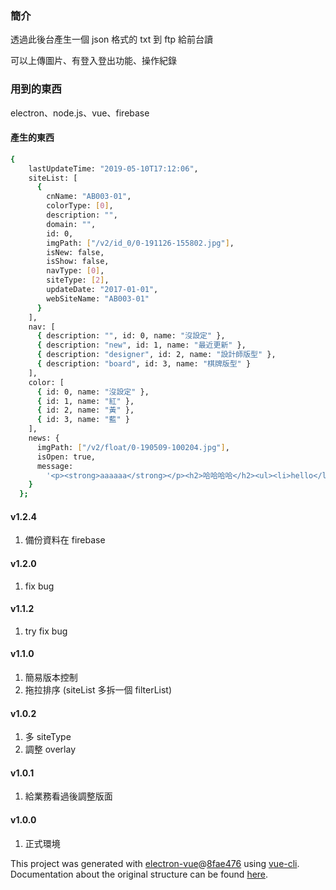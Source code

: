 ### 簡介

透過此後台產生一個 json 格式的 txt 到 ftp 給前台讀

可以上傳圖片、有登入登出功能、操作紀錄

### 用到的東西

electron、node.js、vue、firebase

#### 產生的東西

```bash
{
    lastUpdateTime: "2019-05-10T17:12:06",
    siteList: [
      {
        cnName: "AB003-01",
        colorType: [0],
        description: "",
        domain: "",
        id: 0,
        imgPath: ["/v2/id_0/0-191126-155802.jpg"],
        isNew: false,
        isShow: false,
        navType: [0],
        siteType: [2],
        updateDate: "2017-01-01",
        webSiteName: "AB003-01"
      }
    ],
    nav: [
      { description: "", id: 0, name: "沒設定" },
      { description: "new", id: 1, name: "最近更新" },
      { description: "designer", id: 2, name: "設計師版型" },
      { description: "board", id: 3, name: "棋牌版型" }
    ],
    color: [
      { id: 0, name: "沒設定" },
      { id: 1, name: "紅" },
      { id: 2, name: "黃" },
      { id: 3, name: "藍" }
    ],
    news: {
      imgPath: ["/v2/float/0-190509-100204.jpg"],
      isOpen: true,
      message:
        '<p><strong>aaaaaa</strong></p><h2>哈哈哈哈</h2><ul><li>hello</li><li>^^</li><li>&nbsp;</li><li>djsfisjfsdjfs</li></ul><blockquote><p>超級帥</p></blockquote><figure class="table"><table><tbody><tr><td>O</td><td>X</td><td>&nbsp;</td></tr><tr><td>&nbsp;</td><td>O</td><td>&nbsp;</td></tr><tr><td>O</td><td>&nbsp;</td><td>X</td></tr></tbody></table></figure>'
    }
  };
```

#### v1.2.4

1. 備份資料在 firebase

#### v1.2.0

1. fix bug

#### v1.1.2

1. try fix bug

#### v1.1.0

1. 簡易版本控制
2. 拖拉排序 (siteList 多拆一個 filterList)

#### v1.0.2

1. 多 siteType
2. 調整 overlay

#### v1.0.1

1. 給業務看過後調整版面

#### v1.0.0

1. 正式環境

This project was generated with [electron-vue](https://github.com/SimulatedGREG/electron-vue)@[8fae476](https://github.com/SimulatedGREG/electron-vue/tree/8fae4763e9d225d3691b627e83b9e09b56f6c935) using [vue-cli](https://github.com/vuejs/vue-cli). Documentation about the original structure can be found [here](https://simulatedgreg.gitbooks.io/electron-vue/content/index.html).
